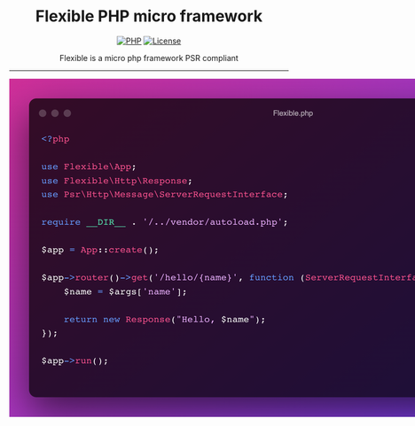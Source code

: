 <h1 align="center">
  Flexible PHP micro framework
</h1>

<p align="center">
    <a href="https://www.php.net/"><img src="https://img.shields.io/badge/PHP-8.1-777BB4.svg?style=flat-square&logo=php" alt="PHP"/></a>
    <a href="./LICENSE.md"><img src="https://img.shields.io/badge/License-MIT-yellow.svg?style=flat-square&logo=mit" alt="License"/></a>
</p>

<p align="center">
  Flexible is a micro php framework PSR compliant
</p>

<hr>

<div align="center">
  <img src="sample.png" alt="Flexible sample code" style="max-width: 1024px;">
</div>

